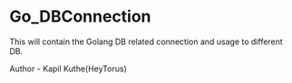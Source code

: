 # Go_DBConnection
This will contain the Golang DB related connection and usage to different DB.

Author - Kapil Kuthe(HeyTorus)
